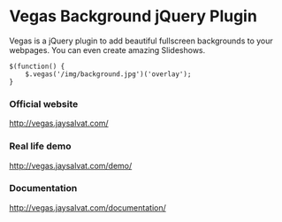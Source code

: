 # Vegas Background jQuery Plugin

Vegas is a jQuery plugin to add beautiful fullscreen backgrounds to your webpages. You can even create amazing Slideshows.

    $(function() {
	    $.vegas('/img/background.jpg')('overlay');
	}

### Official website
http://vegas.jaysalvat.com/

### Real life demo
http://vegas.jaysalvat.com/demo/

### Documentation
http://vegas.jaysalvat.com/documentation/
